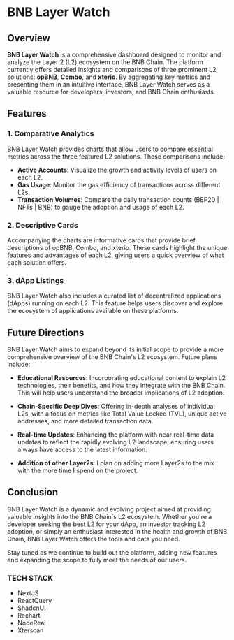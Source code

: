 # BNB Layer Watch

## Overview

**BNB Layer Watch** is a comprehensive dashboard designed to monitor and analyze the Layer 2 (L2) ecosystem on the BNB Chain. The platform currently offers detailed insights and comparisons of three prominent L2 solutions: **opBNB**, **Combo**, and **xterio**. By aggregating key metrics and presenting them in an intuitive interface, BNB Layer Watch serves as a valuable resource for developers, investors, and BNB Chain enthusiasts.

## Features

### 1. Comparative Analytics

BNB Layer Watch provides charts that allow users to compare essential metrics across the three featured L2 solutions. These comparisons include:

- **Active Accounts**: Visualize the growth and activity levels of users on each L2.
- **Gas Usage**: Monitor the gas efficiency of transactions across different L2s.
- **Transaction Volumes**: Compare the daily transaction counts (BEP20 | NFTs | BNB) to gauge the adoption and usage of each L2.

### 2. Descriptive Cards

Accompanying the charts are informative cards that provide brief descriptions of opBNB, Combo, and xterio. These cards highlight the unique features and advantages of each L2, giving users a quick overview of what each solution offers.

### 3. dApp Listings

BNB Layer Watch also includes a curated list of decentralized applications (dApps) running on each L2. This feature helps users discover and explore the ecosystem of applications available on these platforms.

## Future Directions

BNB Layer Watch aims to expand beyond its initial scope to provide a more comprehensive overview of the BNB Chain's L2 ecosystem. Future plans include:

- **Educational Resources**: Incorporating educational content to explain L2 technologies, their benefits, and how they integrate with the BNB Chain. This will help users understand the broader implications of L2 adoption.
- **Chain-Specific Deep Dives**: Offering in-depth analyses of individual L2s, with a focus on metrics like Total Value Locked (TVL), unique active addresses, and more detailed transaction data.

- **Real-time Updates**: Enhancing the platform with near real-time data updates to reflect the rapidly evolving L2 landscape, ensuring users always have access to the latest information.

- **Addition of other Layer2s**: I plan on adding more Layer2s to the mix with the more time I spend on the project.

## Conclusion

BNB Layer Watch is a dynamic and evolving project aimed at providing valuable insights into the BNB Chain's L2 ecosystem. Whether you're a developer seeking the best L2 for your dApp, an investor tracking L2 adoption, or simply an enthusiast interested in the health and growth of BNB Chain, BNB Layer Watch offers the tools and data you need.

Stay tuned as we continue to build out the platform, adding new features and expanding the scope to fully meet the needs of our users.

### TECH STACK

- NextJS
- ReactQuery
- ShadcnUI
- Rechart
- NodeReal
- Xterscan
